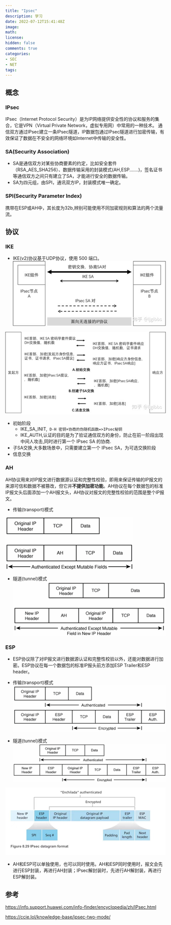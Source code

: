 ```yaml
---
title: "Ipsec"
description: 学习
date: 2022-07-12T15:41:48Z
image: 
math: 
license: 
hidden: false
comments: true
categories: 
- SEC
- NET
tags:
---
```

## 概念
### IPsec
IPsec（Internet Protocol Security）是为IP网络提供安全性的协议和服务的集合，它是VPN（Virtual Private Network，虚拟专用网）中常用的一种技术。 通信双方通过IPsec建立一条IPsec隧道，IP数据包通过IPsec隧道进行加密传输，有效保证了数据在不安全的网络环境如Internet中传输的安全性。
### SA(Security Association)
- SA是通信双方对某些协商要素的约定，比如安全套件（RSA_AES_SHA256）、数据传输采用的封装模式(AH,ESP.......)，签名证书等通信双方之间只有建立了SA，才能进行安全的数据传输。
- SA为四元组，由SPI，通讯双方IP，封装模式唯一确定。
### SPI(Security Parameter Index)
携带在ESP或AH中，其长度为32b,辨别可能使用不同加密规则和算法的两个流量流。
## 协议
### IKE
- IKE(v2)协议基于UDP协议，使用 500 端口。
![56d35c5a9fc5236200f27e5d011a5bc6.png](56d35c5a9fc5236200f27e5d011a5bc6.png)

![0a4b93cdd09795b9393546ee5afc6978.png](0a4b93cdd09795b9393546ee5afc6978.png)
- 初始阶段
	- IKE_SA_INIT,` D-H 密钥+协商的伪随机函数=>IPsec秘钥`
	- IKE_AUTH,认证的目的是为了验证通信双方的身份，防止在前一阶段出现中间人攻击,同时进行第一个 IPsec SA 的协商.
- 子SA交换,大多数场景中，只需要建立第一个 IPsec SA，为可选交换阶段
- 信息交换
### AH
AH协议用来对IP报文进行数据源认证和完整性校验，即用来保证传输的IP报文的来源可信和数据不被篡改，但它并**不提供加密功能**。AH协议在每个数据包的标准IP报文头后面添加一个AH报文头，AH协议对报文的完整性校验的范围是整个IP报文。
- 传输(transport)模式

![7defcc1bd2ba55974239dc2cfdb5bf88.png](7defcc1bd2ba55974239dc2cfdb5bf88.png)
- 隧道(tunnel)模式
![5f89326ff9cefb0d9be502d14ff9c3bb.png](5f89326ff9cefb0d9be502d14ff9c3bb.png)
### ESP 
- ESP协议除了对IP报文进行数据源认证和完整性校验以外，还能对数据进行加密。ESP协议在每一个数据包的标准IP报头前方添加ESP Trailer和ESP header。
- 传输(transport)模式
![6ed51bf7f5e232d47c8748a6b866b748.png](6ed51bf7f5e232d47c8748a6b866b748.png)

- 隧道(tunnel)模式
![5525f53f2a53560f317c3d3c4b3a9b46.png](5525f53f2a53560f317c3d3c4b3a9b46.png)

![764967d01470cca2614b32b4a8ef435.jpg](764967d01470cca2614b32b4a8ef435.jpg)
- AH和ESP可以单独使用，也可以同时使用。AH和ESP同时使用时，报文会先进行ESP封装，再进行AH封装；IPsec解封装时，先进行AH解封装，再进行ESP解封装。
## 参考
https://info.support.huawei.com/info-finder/encyclopedia/zh/IPsec.html

https://ccie.lol/knowledge-base/ipsec-two-mode/
